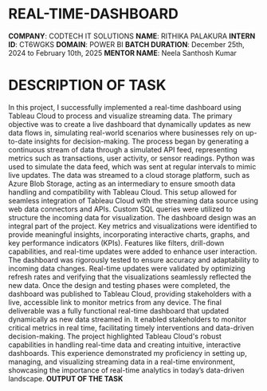 # REAL-TIME-DASHBOARD
**COMPANY**: CODTECH IT SOLUTIONS
**NAME**: RITHIKA PALAKURA
**INTERN ID**: CT6WGKS
**DOMAIN**: POWER BI
**BATCH DURATION**: December 25th, 2024 to February 10th, 2025
**MENTOR NAME**: Neela Santhosh Kumar
# DESCRIPTION OF TASK
In this project, I successfully implemented a real-time dashboard using Tableau Cloud to process and visualize streaming data. The primary objective was to create a live dashboard that dynamically updates as new data flows in, simulating real-world scenarios where businesses rely on up-to-date insights for decision-making. The process began by generating a continuous stream of data through a simulated API feed, representing metrics such as transactions, user activity, or sensor readings. Python was used to simulate the data feed, which was sent at regular intervals to mimic live updates. The data was streamed to a cloud storage platform, such as Azure Blob Storage, acting as an intermediary to ensure smooth data handling and compatibility with Tableau Cloud. This setup allowed for seamless integration of Tableau Cloud with the streaming data source using web data connectors and APIs. Custom SQL queries were utilized to structure the incoming data for visualization.
The dashboard design was an integral part of the project. Key metrics and visualizations were identified to provide meaningful insights, incorporating interactive charts, graphs, and key performance indicators (KPIs). Features like filters, drill-down capabilities, and real-time updates were added to enhance user interaction. The dashboard was rigorously tested to ensure accuracy and adaptability to incoming data changes. Real-time updates were validated by optimizing refresh rates and verifying that the visualizations seamlessly reflected the new data. Once the design and testing phases were completed, the dashboard was published to Tableau Cloud, providing stakeholders with a live, accessible link to monitor metrics from any device.
The final deliverable was a fully functional real-time dashboard that updated dynamically as new data streamed in. It enabled stakeholders to monitor critical metrics in real time, facilitating timely interventions and data-driven decision-making. The project highlighted Tableau Cloud's robust capabilities in handling real-time data and creating intuitive, interactive dashboards. This experience demonstrated my proficiency in setting up, managing, and visualizing streaming data in a real-time environment, showcasing the importance of real-time analytics in today’s data-driven landscape.
**OUTPUT OF THE TASK**

